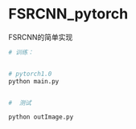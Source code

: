 # FSRCNN_pytorch
FSRCNN的简单实现


```python
# 训练：


# pytorch1.0
python main.py


#  测试 

python outImage.py
```
